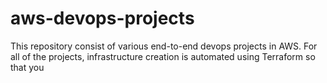 # aws-devops-projects
This repository consist of various end-to-end devops projects in AWS. For all of the projects, infrastructure creation is automated using Terraform so that you 
